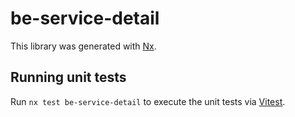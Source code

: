# be-service-detail

This library was generated with [Nx](https://nx.dev).

## Running unit tests

Run `nx test be-service-detail` to execute the unit tests via [Vitest](https://vitest.dev/).

